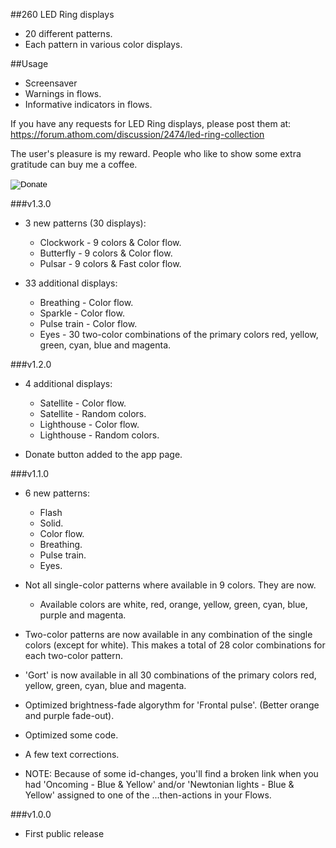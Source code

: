 ##260 LED Ring displays
* 20 different patterns.
* Each pattern in various color displays.

##Usage
* Screensaver
* Warnings in flows.
* Informative indicators in flows.

If you have any requests for LED Ring displays, please post them at:
https://forum.athom.com/discussion/2474/led-ring-collection

The user's pleasure is my reward. People who like to show some extra gratitude can buy me a coffee.
<form action="https://www.paypal.com/cgi-bin/webscr" method="post" target="_top">
<input type="hidden" name="cmd" value="_s-xclick" />
<input type="hidden" name="hosted_button_id" value="9NM9BG9QYMMUG" />
<input type="image" src="https://www.paypal.com/en_US/i/btn/btn_donateCC_LG.gif" border="0" name="submit" title="PayPal - The safer, easier way to pay online!" alt="Donate" />
<img alt="" border="0" src="https://www.paypal.com/en_US/i/scr/pixel.gif" width="1" height="1" />
</form>


###v1.3.0
* 3 new patterns (30 displays):
	* Clockwork - 9 colors & Color flow.
	* Butterfly - 9 colors & Color flow.
	* Pulsar - 9 colors & Fast color flow.

* 33 additional displays:
	* Breathing - Color flow.
	* Sparkle - Color flow.
	* Pulse train - Color flow.
	* Eyes - 30 two-color combinations of the primary colors red, yellow, green, cyan, blue and magenta.

###v1.2.0
* 4 additional displays:
	* Satellite - Color flow.
	* Satellite - Random colors.
	* Lighthouse - Color flow.
	* Lighthouse - Random colors.

* Donate button added to the app page.

###v1.1.0
* 6 new patterns: 
	* Flash
	* Solid.
	* Color flow.
	* Breathing.
	* Pulse train.
	* Eyes.

* Not all single-color patterns where available in 9 colors. They are now.
	* Available colors are white, red, orange, yellow, green, cyan, blue, purple and magenta.
* Two-color patterns are now available in any combination of the single colors (except for white).
  This makes a total of 28 color combinations for each two-color pattern.
* 'Gort' is now available in all 30 combinations of the primary colors red, yellow, green, cyan, blue and magenta.
* Optimized brightness-fade algorythm for 'Frontal pulse'. (Better orange and purple fade-out).
* Optimized some code.
* A few text corrections.

* NOTE: Because of some id-changes, you'll find a broken link when you had 'Oncoming - Blue & Yellow' and/or 'Newtonian lights - Blue & Yellow' assigned to one of the ...then-actions in your Flows.

###v1.0.0
* First public release
